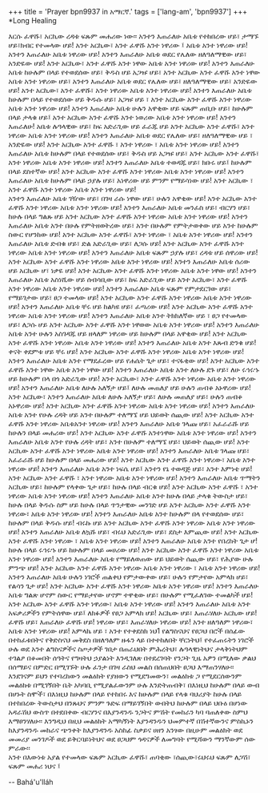 +++
title = 'Prayer bpn9937 in አማርኛ.'
tags = ['lang-am', 'bpn9937']
+++
*Long Healing

እርሱ  ፈዋሹ፣ አርኪው ረዳቱ  ፍጹም  መሐሪው ነው፡፡  አንተን እጠራለሁ አቤቱ የተከበረው ሆይ፣ ታማኙ ሆይ፣ክብር የተመላው ሆይ! አንተ አርኪው፣ አንተ ፈዋሹ  አንተ ነዋሪው ፤ አቤቱ አንተ ነዋሪው ሆይ!   አንተን እጠራለሁ አቤቱ  ነዋሪው ሆይ! አንተን እጠራለሁ አቤቱ ወደር የሌለው ዘለዓለማዊው ሆይ፣ አንድዬው ሆይ! አንተ አርኪው፣ አንተ ፈዋሹ አንተ ነዋው አቤቱ አንተ ነዋሪው ሆይ!
	አንተን እጠራለሁ አቤቱ ከሁሉም በላይ የተወደሰው ሆይ፣ ቅዱስ ሆይ አጋዡ ሆይ፣ አንተ አርኪው አንተ ፈዋሹ አንተ ነዋው አቤቱ አንተ ነዋሪው ሆይ፣   አንተን እጠራለሁ አቤቱ ወደር የሌለው ሆይ፣ ዘለዓለማዊው ሆይ፣ አንድዬው ሆይ!  አንተ አርኪው፣ አንተ ፈዋሹ፣ አንተ ነዋሪው አቤቱ አንተ ነዋሪው  ሆይ!
	አንተን እጠራለሁ አቤቱ ከሁሉም በላይ የተወደሰው ሆይ ቅዱሱ ሆይ፣ አጋዡ ሆይ ፣ አንተ አርኪው አንተ ፈዋሹ አንተ ነዋሪው አቤቱ አንተ ነዋሪው ሆይ!
	አንተን እጠራለሁ አቤቱ ሁሉን  አዋቂው ሆይ ፍጹም ጠቢቡ ሆይ፣ ከሁሉም በላይ ታላቁ ሆይ፤ አንተ አርኪው አንተ ፈዋሹ አንተ ነወሪው አቤቱ  አንተ ነዋሪው ሆይ!
	አንተን  እጠራለሁ!  አቤቱ ሉዓላዊው ሆይ፣ ከፍ አድራጊው ሆይ ፈራጁ  ሆይ  አንተ አርኪው አንተ ፈዋሹ፣ አንተ ነዋሪው አቤቱ አንተ ነዋሪው ሆይ! አንተን እጠራለሁ አቤቱ ወደር የሌለው ሆይ፣ ዘለዓለማዊው ሆይ ፣ አንድዬው ሆይ!  አንተ አርኪው አንተ ፈዋሹ ፣ አንተ ነዋሪው ፣ አቤቱ አንተ ነዋሪው ሆይ!
	አንተን እጠራለሁ አቤቱ ከሁሉም በላይ የተወደሰው ሆይ፣ ቅዱስ ሆይ አጋዡ ሆይ፣ አንተ አርኪው  አንተ ፈዋሹ፣ አንተ ነዋሪው አቤቱ አንተ ነዋሪው  ሆይ!
	አንተን እጠራለሁ አቤቱ ተወዳጁ ሆይ፣ ክቡሩ  ሆይ፤ ከሁሉም በላይ ደስተኛው ሆይ! አንተ አርኪው አንተ ፈዋሹ   አንተ ነዋሪው አቤቱ አንተ ነዋሪው ሆይ!
	አንተን እጠራለሁ አቤቱ  ከሁሉም በላይ ኃያሉ ሆይ፣ አነዋሪው ሆይ ምንም የማይሳነው ሆይ! አንተ አርኪው ፣ አንተ ፈዋሹ አንተ ነዋሪው አቤቱ አንተ  ነዋሪው ሆይ!  
አንተን እጠራለሁ አቤቱ ገዥው ሆይ፣ በገዛ ራሱ  ነዋው ሆይ፣ ሁሉን አዋቂው ሆይ! አንተ አርኪው አንተ ፈዋሹ  አንተ ነዋሪው አቤቱ አንተ ነዋሪው ሆይ!
	አንተን እጠራለሁ አቤቱ መንፈስ ሆይ፣ ብርሃን ሆይ፣ ከሁሉ በላይ ግልጹ ሆይ  አንተ አርኪው አንተ ፈዋሹ  አንተ ነዋሪው አቤቱ አንተ ነዋሪው ሆይ! አንተን እጠራለሁ አቤቱ አንተ በሁሉ የምትዘወትረው ሆይ፣ አንተ በሁሉም የምትታወቀው ሆይ አንተ ከሁሉም ስውር የሆንከው ሆይ! አንተ አርኪው አንተ ፈዋሹ፣ አንተ ነዋሪው ፣ አቤቱ አንተ ነዋሪው ሆይ!
	አንተን እጠራለሁ አቤቱ ድብቁ ሆይ፣ ድል  አድራጊው ሆይ፣ ለጋሱ ሆይ! አንተ አርኪው አንተ ፈዋሹ አንተ ነዋሪው አቤቱ አንተ ነዋሪው ሆይ! አንተን እጠራለሁ አቤቱ ፍጹም ኃያሉ ሆይ፣ ረዳቱ ሆይ ሰዋሪው ሆይ! አንተ አርኪው አንተ ፈዋሹ አንተ ነዋሪው አቤቱ አንተ ነዋሪው ሆይ!
	አንተን እጠራለሁ አቤቱ ሰሪው ሆይ አርኪው ሆ፣ ነቃዬ ሆይ! አንተ አርኪው አንተ ፈዋሹ አንተ ነዋሪው አቤቱ አንተ ነዋው ሆይ! አንተን እጠራለሁ አቤቱ አስነሺው ሆይ  ሰብሳቢው ሆይ፣ ከፍ አድራጊው  ሆይ አንተ አርኪው፣ አንተ ፈዋሹ አንተ ነዋሪው አቤቱ አንተ ነዋሪው ሆይ!
 አንተን እጠራለሁ አቤቱ ፍጹም የምታደርገው ሆይ፣ የማይገታው ሆይ፣ ፀጋ ተመላው ሆይ! አንተ አርኪው አንተ ፈዋሹ አንተ ነዋሪው አቤቱ አንተ ነዋሪው ሆይ!
	አንተን እጠራለሁ አቤቱ ቸሩ ሆይ ከልካዩ ሆይ፣ ፈጣሪው ሆይ! አንተ አርኪው አንተ ፈዋሹ  አንተ ነዋሪው አቤቱ አንተ ነዋሪው ሆይ!  አንተን እጠራለሁ አቤቱ አንተ ትክክለኛው  ሆይ ፣ ፀጋ የተመላው ሆይ፣ ለጋሱ ሆይ አንተ አርኪው አንተ ፈዋሹ አንተ ነዋወው አቤቱ አንተ ነዋሪው ሆይ!
	አንተን እጠራለሁ አቤቱ አንተ ሁሉን አስገዳጁ ሆይ ዘላለም ነዋሪው ሆይ ከሁሉም በላይ አዋቂው ሆይ! አንተ አርኪው አንተ ፈዋሹ አንተ ነዋሪው አቤቱ አንተ ነዋሪው ሆይ! 
	አንተን እጠራለሁ አቤቱ አንተ እጹብ ድንቁ ሆይ! ቀናት ቀደምቱ ሆይ ቸሩ ሆይ! አንተ አርኪው አንተ ፈዋሹ አንተ ነዋሪው አቤቱ አንተ ነዋሪው ሆይ! አንተን እጠራለሁ አቤቱ አንተ የማደፈረው ሆይ የሐሴት ጌታ ሆይ፣ ተናፋቂው ሆይ! አንተ አርኪው አንተ  ፈዋሹ  አንተ ነዋው አቤቱ አንተ ነዋው ሆይ!
	አንተን እጠራለሁ አቤቱ አንተ ለሁሉ ደጉ ሆይ፣ ለሁ ሩኅሩኁ ሆይ ከሁሉም በላ በጎ አድራጊው ሆይ! አንተ አርኪው፣ አንተ ፈዋሹ አንተ ነዋሪው አቤቱ አንተ ነዋሪው ሆይ!  አንተን እጠራለሁ አቤቱ ለሁሉ አለኝታ ሆይ፤ ለሁሉ መጠለያ ሆይ ሁሉን ጠብቆ አኑዋሪው ሆይ! አንተ አርኪው፣ አንተን እጠራለሁ አቤቱ ለሁሉ አለኝታ ሆይ፣ ለሁሉ መጠለያ ሆይ፣ ሁሉን ጠብቆ አኑዋሪው ሆይ! አንተ አርኪው አንተ ፈዋሹ አንተ ነዋሪው አቤቱ አንተ ነዋሪው ሆይ!
	አንተን እጠራለሁ አቤቱ አንተ የሁሉ ረዳት ሆይ አንተ በሁሉም ተለማኜ ሆይ ህይወት ሰጪው ሆይ! አንተ አርኪው አንተ ፈዋሹ አንተ ነዋሪው አቤቱአንተ ነዋሪው ሆይ! አንተን እጠራለሁ አቤቱ ገላጩ ሆይ፣ አፈራራሹ ሆይ ከሁሉን በላይ መሐሪው ሆይ! አንተ አርኪው  አንተ ፈዋሹ አንተነዋው አቤቱ አንተ ነዋሪው ሆይ!
	አንተን እጠራለሁ አቤቱ አንተ የሁሉ ረዳት ሆይ፣ አንተ በሁሉም ተለማኜ ሆይ፣ ህይወት ሰጪው  ሆይ! አንተ አርኪው አንተ ፈዋሹ  አንተ ነዋሪው አቤቱ አንተ ነዋሪው ሆይ!  አንተን እጠራለሁ አቤቱ ገላጩ ሆይ፣ አፈራራሹ ሆይ ከሁሉም በላይ መሐሪው ሆይ! አንተ አርኪው አንተ ፈዋሹ አንተ ነዋሪው፣ አቤቱ አንተ ነዋሪው ሆይ! 
	አንተን እጠራለሁ አቤቱ  አንተ ነፍሴ  ሆይ፤  አንተን የኔ ተወዳጅ ሆይ፣ አንተ እምነቴ ሆይ! አንተ አርኪው አንተ ፈዋሹ ፣ አንተ ነዋሪው አቤቱ አንተ ነዋሪው ሆይ! አንተን እጠራለሁ አቤቱ ጥማትን አርኪው ሆይ፣ ከሁሉም የላቀው ጌታ ሆይ፣ ከሁሉ በላይ ብርቁ ሆይ! አንተ አርኪው አንተ ፈዋሹ ፣ አንተ ነዋሪው አቤቱ አንተ ነዋሪው ሆይ! 
	አንተን እጠራለሁ አቤቱ አንተ ከሁሉ በላይ ታላቁ ትውስታ ሆይ፣ ከሁሉ በላይ ቅዱሱ ስም  ሆይ ከሁሉ በላይ ጥንታዊው መንገድ ሆይ አንተ አርኪው አንተ ፈዋሹ አንተ ነዋሪው፣ አቤቱ አንተ ነዋሪው ሆይ! አንተን እጠራለሁ አቤቱ አንተ ከሁሉም በላ የተወደሰው ሆይ፣ ከሁሉም በላይ ቅዱሱ ሆይ! ብሩኩ  ሆይ አንተ አርኪው አንተ ፈዋሹ አንተ ነዋሪው አቤቱ አንተ ነዋሪው ሆይ!
	አንተን እጠራለሁ አቤቱ ለኳሹ  ሆይ፣ ብሩህ አድራጊው ሆይ፣ ደስታ እምጪው ሆይ! አንተ  አርኪው አንተ ፈዋሹ አንተ ነዋሪው ፣ አቤቱ አንተ ነዋሪው ሆይ! አንተን እጠራለሁ አቤቱ አንተ የበረከት ጌታ ሆ! ከሁሉ በላይ ሩኅሩኁ ሆይ ከሁሉም በላይ መሀሪው ሆይ! አንተ አርኪው አንተ ፈዋሹ አንተ ነዋሪው አቤቱ አንተ ነዋሪው ሆይ!
	አንተን እጠራለሁ አቤቱ የማይለወጠው ሆይ ህይወት ሰጪው ሆይ፣ የሕያው ሁሉ ምንጭ ሆይ! አንተ አርኪው አንተ ፈዋሹ  አንተ  ነዋሪው አቤቱ አንተ ነዋሪው ፣ አቤቱ አንተ ነዋሪው ሆይ!
	አንተን እጠራለሁ አቤቱ ሁሉን ነገሮች ጠልቀህ የምታውቀው ሆይ፣ ሁሉን የምታየው አምላክ ሆይ፣ የልሳን ጌታ ሆይ! አንተ አርኪው አንተ ፈዋሹ አንተ ነዋሪው አቤቱ አንተ ነዋሪው ሆይ!
 	አንተን እጠራለሁ አቤቱ ግልጽ ሆኖም ስውር የማይታየው ሆኖም ተዋቂው ሆይ፣ በሁሉም  የሚፈለገው ተመልካች ሆይ! አንተ አርኪው አንተ ፈዋሹ አንተ ነዋሪው፣ አቤቱ  አንተ ነዋሪው ሆይ! 
	አንተን እጠራለሁ አቤቱ አንተ አፍቃሪዎችን የምትሰዋው ሆይ፤ ለክፉዎች የፀጋ አምላክ ሆይ! 
አርኪው ሆይ፣  እጠራሃለሁ አርኪው ሆይ! 
ፈዋሹ ሆይ፣ እጠራለሁ ፈዋሹ ሆይ!
ነዋሪው ሆይ፣ እጠራሃለሁ  ነዋሪው ሆይ!
አንተ ዘለዓለም ነዋሪው፣ አቤቱ አንተ ነዋሪው ሆይ! 
 አምላኬ ሆይ ፣ አንተ የተቀደስክ ነህ1 የልግስናህና የፀጋህ በሮች በሰፊው በተከፈቱበትና የቅድስናህ መቅደስ በዘለዓለም ዙፋን ላይ በተተከለበት ቸርነትህ፤ የተፈጠሩትን ነገሮች ሁሉ ወደ አንተ ልግስናዎችና ስጦታዎች ገበታ በጠራህበት ምሕረትህ፣ ሉዓላዊነትህና ታላቅነትህም ተገልፆ በቆመበት ሰዓትና የግዛትህ ኃያልነት እንዲገለጽ በተደረገባት  የንጋት ጊዜ አዎን በሚለው ቃልህ በሰማይና በምድር በሚገኙት ሁሉ ፈንታ በገዛ ራስህ መልስ በሰጠህበት ፀጋህ እማጠንሃለሁ፡፡  እንደገናም ይህን የተባረከውን መልዕክት የያዘውን የሚደግመውን፣ መልዕክቱ ጋ የሚደርሰውንም መልዕክቱ በሚገኝበት ቤት አካባቢ የሚያልፈውንም ሁሉ እንድትጠብቅ፣ በእነዚህ ከሁሉም በላይ ውብ በሆኑት ስሞች፣ በእነዚህ  ከሁሉም በላይ  የተከበሩ እና ከሁሉም በላይ የላቁ ባህሪያት  ከሁሉ በላይ በተከበረው  ትውስታህ  በንጹህና ምንም ጉድፍ በማይገኝበት ውበትህ ከሁሉም በላይ  ህቡዕ  በሆነው  አዳራሽህ ውስጥ በተደበቀው ብርሃንና  በእያንዳንዱ  ንጋትና ምሽት የመከራን ካባ ባጠለቀው ስምህ እማፀንሃለሁ፡፡ እንግዲህ በዚህ  መልዕክት አማካኝነት እያንዳንዱን ህመምተኛ በሽተኛውንና ምስኪኑን ከእያንዳንዱ መከራና ጭንቀት  ከእያንዳንዱ አስከፊ ስቃይና  ሀዘን አንፃው በዚሁም መልዕክት ወደ መመሪያ መንገዶች ወደ ይቅርባይነትህና  ወደ ፀጋህም ጎዳናዎች  ለመግባት  የሚሻውን ማንኛውም ሰው  ምራው፡፡  
	አንተ በእውነቱ አያል የተመላው ፍጹም  አርኪው  ፈዋሹ፣ ጠባቂው ፣ሰጪው፣ሩህሩህ ፍጹም ለጋሽ፣ ፍጹም መሐሪ ነህና ፤

-- Bahá'u'lláh
